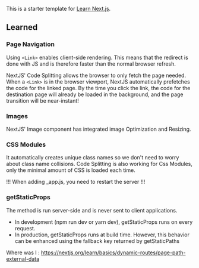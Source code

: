 This is a starter template for [Learn Next.js](https://nextjs.org/learn).

## Learned

### Page Navigation

Using `<Link>` enables client-side rendering. This means that the redirect is done with JS and is therefore faster than the normal browser refresh.

NextJS' Code Splitting allows the browser to only fetch the page needed. When a `<Link>` is in the browser viewport, NextJS automatically prefetches the code for the linked page. By the time you click the link, the code for the destination page will already be loaded in the background, and the page transition will be near-instant!

### Images

NextJS' Image component has integrated image Optimization and Resizing.

### CSS Modules

It automatically creates unique class names so we don't need to worry about class name collisions. Code Splitting is also working for Css Modules, only the minimal amount of CSS is loaded each time.

!!! When adding _app.js, you need to restart the server !!!

### getStaticProps

The method is run server-side and is never sent to client applications.

- In development (npm run dev or yarn dev), getStaticProps runs on every request.
- In production, getStaticProps runs at build time. However, this behavior can be enhanced using the fallback key returned by getStaticPaths


Where was I : https://nextjs.org/learn/basics/dynamic-routes/page-path-external-data
